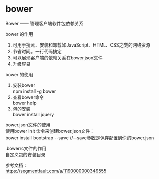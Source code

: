 # bower
Bower —— 管理客户端软件包依赖关系

bower 的作用
   1. 可用于搜索、安装和卸载如JavaScript、HTML、CSS之类的网络资源
   2. 节省时间。一行代码搞定
   3. 可以展现客户端的依赖关系在bower.json文件
   4. 升级容易

bower 的使用
   1. 安装bower  
    npm install -g bower  
   2. 查看bower命令  
    bower help  
   3. 包的安装  
    bower install jquery  

bower.json文件的使用  
   使用bower init 命令来创建bower.json文件：  
   bower install bootstrap --save //--save参数是保存配置到你的bower.json  
	
.bowerrc文件的作用  
   自定义包的安装目录  
	
参考文档：  
	https://segmentfault.com/a/1190000000349555
   